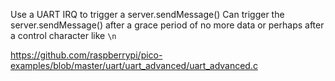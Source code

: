 Use a UART IRQ to trigger a server.sendMessage()
Can trigger the server.sendMessage() after a grace period of no more data or perhaps after a control character like `\n`

https://github.com/raspberrypi/pico-examples/blob/master/uart/uart_advanced/uart_advanced.c